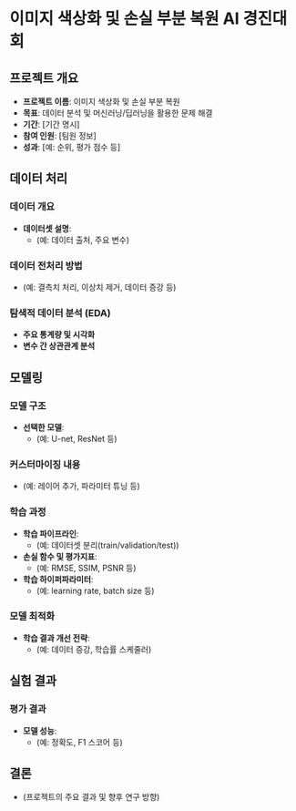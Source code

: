 # 이미지 색상화 및 손실 부분 복원 AI 경진대회

## 프로젝트 개요
- **프로젝트 이름**: 이미지 색상화 및 손실 부분 복원
- **목표**: 데이터 분석 및 머신러닝/딥러닝을 활용한 문제 해결
- **기간**: [기간 명시]
- **참여 인원**: [팀원 정보]
- **성과**: [예: 순위, 평가 점수 등]

## 데이터 처리

### 데이터 개요
- **데이터셋 설명**: 
  - (예: 데이터 출처, 주요 변수)
  
### 데이터 전처리 방법
- (예: 결측치 처리, 이상치 제거, 데이터 증강 등)

### 탐색적 데이터 분석 (EDA)
- **주요 통계량 및 시각화**
- **변수 간 상관관계 분석**

## 모델링

### 모델 구조
- **선택한 모델**: 
  - (예: U-net, ResNet 등)
  
### 커스터마이징 내용
- (예: 레이어 추가, 파라미터 튜닝 등)

### 학습 과정
- **학습 파이프라인**: 
  - (예: 데이터셋 분리(train/validation/test))
- **손실 함수 및 평가지표**: 
  - (예: RMSE, SSIM, PSNR 등)
- **학습 하이퍼파라미터**: 
  - (예: learning rate, batch size 등)

### 모델 최적화
- **학습 결과 개선 전략**: 
  - (예: 데이터 증강, 학습률 스케줄러)

## 실험 결과

### 평가 결과
- **모델 성능**: 
  - (예: 정확도, F1 스코어 등)

## 결론
- (프로젝트의 주요 결과 및 향후 연구 방향)

